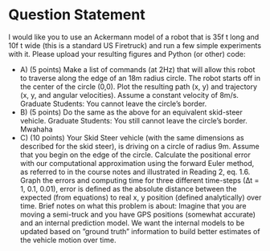 # Question Statement

I would like you to use an Ackermann model of a robot that is 35f t long and 10f t wide
(this is a standard US Firetruck) and run a few simple experiments with it. Please
upload your resulting figures and Python (or other) code:

- A) (5 points) Make a list of commands (at 2Hz) that will allow this robot to traverse
  along the edge of an 18m radius circle. The robot starts off in the center of the circle
  (0,0). Plot the resulting path (x, y) and trajectory (x, y, and angular velocities).
  Assume a constant velocity of 8m/s. Graduate Students: You cannot leave
  the circle’s border.
- B) (5 points) Do the same as the above for an equivalent skid-steer vehicle. Graduate
  Students: You still cannot leave the circle’s border. Mwahaha
- C) (10 points) Your Skid Steer vehicle (with the same dimensions as described for the
  skid steer), is driving on a circle of radius 9m. Assume that you begin on the edge
  of the circle. Calculate the positional error with our computational approximation
  using the forward Euler method, as referred to in the course notes and illustrated
  in Reading 2, eq. 1.6. Graph the errors and computing time for three different
  time-steps (∆t = 1, 0.1, 0.01), error is defined as the absolute distance between the
  expected (from equations) to real x, y position (defined analytically) over time.
  Brief notes on what this problem is about: Imagine that you are moving a semi-truck
  and you have GPS positions (somewhat accurate) and an internal prediction model.
  We want the internal models to be updated based on ”ground truth” information
  to build better estimates of the vehicle motion over time.
